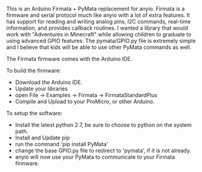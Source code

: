 This is an Arduino Firmata + PyMata replacement for anyio.
Firmata is a firmware and serial protocol much like anyio with a lot of extra features.
It has support for reading and writing analog pins, I2C commands, real-time information, and provides callback routines.
I wanted a library that would work with "Adventures in Minecraft" while allowing children to graduate to using advanced GPIO features.
The pymata/GPIO.py file is extremely simple and I believe that kids will be able to use other PyMata commands as well.

The Firmata firmware comes with the Arduino IDE.

To build the firmware:
* Download the Arduino IDE.
* Update your libraries
* open File -> Examples -> Firmata ->  FirmataStandardPlus
* Compile and Upload to your ProMicro, or other Arduino.

To setup the software:
* Install the latest python 2.7, be sure to choose to python on the system path.
* Install and Update pip
* run the command 'pip install PyMata'
* change the base GPIO.py file to redirect to 'pymata', if it is not already.
* anyio will now use your PyMata to communicate to your Firmata firmware.
